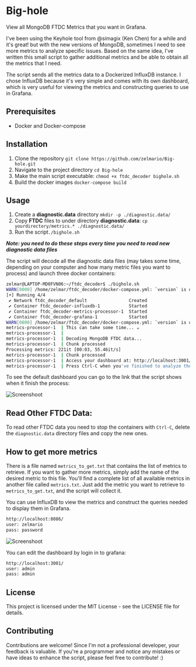 # Big-hole
View all MongoDB FTDC Metrics that you want in Grafana.

I've been using the Keyhole tool from @simagix (Ken Chen) for a while and it's great! but with the new versions of MongoDB, sometimes I need to see more metrics to analyze specific issues.
Based on the same idea, I've written this small script to gather additional metrics and be able to obtain all the metrics that I need.

The script sends all the metrics data to a Dockerized InfluxDB instance. I chose InfluxDB because it's very simple and comes with its own dashboard, which is very useful for viewing the metrics and constructing queries to use in Grafana.

## Prerequisites
- Docker and Docker-compose

## Installation
1. Clone the repository `git clone https://github.com/zelmario/Big-hole.git`
2. Navigate to the project directory `cd Big-hole`
3. Make the main script executable: `chmod +x ftdc_decoder bighole.sh`
4. Build the docker images `docker-compose build`

## Usage
1. Create a **diagnostic.data** directory `mkdir -p ./diagnostic.data/`
2. Copy **FTDC** files to under directory **diagnostic.data**: `cp yourdirectory/metrics.* ./diagnostic.data/`
3. Run the script`./bighole.sh`

***Note: you need to do these steps every time you need to read new diagnostic data files***

The script will decode all the diagnostic data files (may takes some time, depending on your computer and how many metric files you want to process) and launch three docker containers:

```bash
zelmar@LAPTOP-MD0FVN06:~/ftdc_decoder$ ./bighole.sh
WARN[0000] /home/zelmar/ftdc_decoder/docker-compose.yml: `version` is obsolete
[+] Running 4/4
 ✔ Network ftdc_decoder_default                Created                                                                                                                                   0.0s
 ✔ Container ftdc_decoder-influxdb-1           Started                                                                                                                                   0.7s
 ✔ Container ftdc_decoder-metrics-processor-1  Started                                                                                                                                   1.0s
 ✔ Container ftdc_decoder-grafana-1            Started                                                                                                                                   1.1s
WARN[0000] /home/zelmar/ftdc_decoder/docker-compose.yml: `version` is obsolete
metrics-processor-1  | This can take some time... ☕
metrics-processor-1  |
metrics-processor-1  | Decoding MongoDB FTDC data...
metrics-processor-1  | Chunk processed
Processing metrics: 221it [00:03, 55.46it/s]
metrics-processor-1  | Chunk processed
metrics-processor-1  | Access your dashboard at: http://localhost:3001/d/ddnw277huiv40ae/ftdc-dashboard?orgId=1&from=1716347462000&to=1716379922000
metrics-processor-1  | Press Ctrl-C when you've finished to analyze the dashboard.
```

To see the default dashboard you can go to the link that the script shows when it finish the process:

![Screenshoot](https://github.com/zelmario/Big-hole/blob/main/big_hole.png?raw=true)


## Read Other FTDC Data:
To read other FTDC data you need to stop the containers with `Ctrl-C`, delete the `diagnostic.data` directory files and copy the new ones.


## How to get more metrics
There is a file named `metrics_to_get.txt` that contains the list of metrics to retrieve. If you want to gather more metrics, simply add the name of the desired metric to this file.
You'll find a complete list of all available metrics in another file called `metrics.txt`. Just add the metric you want to retrieve to `metrics_to_get.txt`, and the script will collect it.

You can use InfluxDB to view the metrics and construct the queries needed to display them in Grafana.
```bash
http://localhost:8086/
user: zelmario
pass: password
```

![Screenshoot](https://github.com/zelmario/Big-hole/blob/main/influxdb.png?raw=true)


You can edit the dashboard by login in to grafana:
```bash
http://localhost:3001/
user: admin
pass: admin
```

## License
This project is licensed under the MIT License - see the LICENSE file for details.

## Contributing
Contributions are welcome! Since I'm not a professional developer, your feedback is valuable. If you're a programmer and notice any mistakes or have ideas to enhance the script, please feel free to contribute! :)

